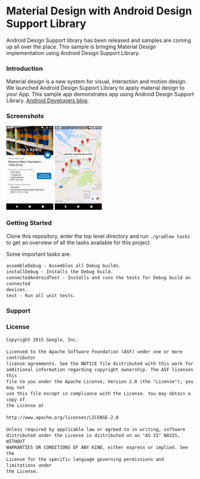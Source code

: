 # Material Design with Android Design Support Library

Android Design Support library has been released and samples are coming up all over the place.
This sample is bringing Material Design implementation using Android Design Support Library.

### Introduction

Material design is a new system for visual, interaction and motion design. We
launched Android Design Support Library to apply material design to your App.
This sample app demonstrates app using Android Design Support Library.
[Android Developers
blog](http://android-developers.blogspot.se/2015/05/android-design-support-library.html).

### Screenshots
<img src="1.png" width="25%">

<img src="5.png" width="25%">

### Getting Started

Clone this repository, enter the top level directory and run <code>./gradlew tasks</code> to get an overview of all the tasks available for this project.

Some important tasks are:

```
assembleDebug - Assembles all Debug builds.
installDebug - Installs the Debug build.
connectedAndroidTest - Installs and runs the tests for Debug build on connected
devices.
test - Run all unit tests.
```

### Support



### License


```
Copyright 2015 Google, Inc.

Licensed to the Apache Software Foundation (ASF) under one or more contributor
license agreements. See the NOTICE file distributed with this work for
additional information regarding copyright ownership. The ASF licenses this
file to you under the Apache License, Version 2.0 (the "License"); you may not
use this file except in compliance with the License. You may obtain a copy of
the License at

http://www.apache.org/licenses/LICENSE-2.0

Unless required by applicable law or agreed to in writing, software
distributed under the License is distributed on an "AS IS" BASIS, WITHOUT
WARRANTIES OR CONDITIONS OF ANY KIND, either express or implied. See the
License for the specific language governing permissions and limitations under
the License.
```
